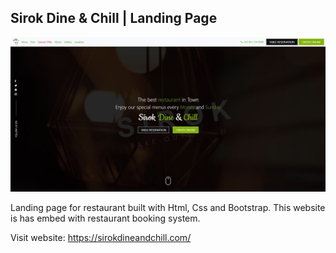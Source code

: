 ## Sirok Dine & Chill | Landing Page

![Design preview for the Manage landing page coding challenge](./desktop-preview.jpg)

Landing page for restaurant built with Html, Css and Bootstrap.
This website is has embed with restaurant booking system.

Visit website: https://sirokdineandchill.com/

